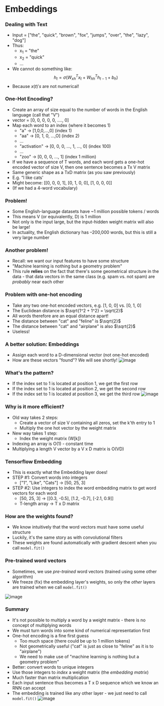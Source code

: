 # Embeddings

### Dealing with Text
- Input = ["the", "quick", "brown", "fox", "jumps", "over", "the", "lazy", "dog"]
- Thus:
  - x<sub>1</sub> = "the"
  - x<sub>2</sub> = "quick"
  - ...
- We cannot do something like:
$$ h_t = {\sigma} ({W_{xh}}^T x_t + {W_{hh}}^T h_{t-1} + b_h)$$
- Because $x(t)'s$ are not numerical!

### One-Hot Encoding?
- Create an array of size equal to the number of words in the English language (call that "V")
- vector = [0, 0, 0, 0, 0, ...., 0]
- Map each word to an index (where it becomes 1)
  - "a" → [1,0,0,...,0] (index 1)
  - "aa" → [0, 1, 0, ...,O] (index 2)
  - ...
  - "activation" → [0, 0, 0, ..., 1, ..., 0] (index 100)
  - ...
  - "zoo" → [0, 0, 0, ..., 1] (index 1 million)
- If we have a sequence of T words, and each word gets a one-hot encoded vector of size V, then one sentence becomes a Tx V matrix
- Same generic shape as a TxD matrix (as you saw previously)
- E.g. “I like cats'
- Might become: [[0, 0, 0, 1], [0, 1, 0, 0], [1, 0, 0, 0]]
- (If we had a 4-word vocabulary)

### Problem!
- Some English-language datasets have ~1 million possible tokens / words
- This means V (or equivalently, D) is 1 million
- Not only is the input large, but the input-hidden weight matrix will also be large!
- In actuality, the English dictionary has –200,000 words, but this is still a very large number

### Another problem!
- Recall: we want our input features to have some structure
- "Machine learning is nothing but a geometry problem"
- This rule **relies** on the fact that there's some geometrical structure in the data - that data vectors in the same class (e.g. spam vs. not spam) are _probably_ near each other

### Problem with one-hot encoding
- Take any two one-hot encoded vectors, e.g. [1, 0, 0] vs. [0, 1, 0]
- The Euclidean distance is $\sqrt{1^2 + 1^2} = \sqrt{2}$
- All words therefore are an equal distance apart!
- The distance between "cat" and "feline" is $\sqrt{2}$
- The distance between "cat" and "airplane" is also $\sqrt{2}$
- Useless!

### A better solution: Embeddings
- Assign each word to a D-dimensional vector (not one-hot encoded)
- How are these vectors "found"? We will see shortly!
![image](https://user-images.githubusercontent.com/15355357/176754778-da7cc1ae-bd30-4774-a7a3-6e803a342dac.png)

### What's the pattern?
- If the index set to 1 is located at position 1, we get the first row
- If the index set to 1 is located at position 2, we get the second row
- If the index set to 1 is located at position 3, we get the third row
![image](https://user-images.githubusercontent.com/15355357/176755116-51047a41-fa76-460a-a493-95bf8278c3bd.png)

### Why is it more efficient?
- Old way takes 2 steps: 
  - Create a vector of size V containing all zeros, set the k'th entry to 1
  - Multiply the one hot vector by the weight matrix
- New way takes 1 step: 
  - Index the weight matrix (W[k])
- Indexing an array is O(1) - constant time
- Multiplying a length V vector by a V x D matrix is O(VD)

### Tensorflow Embedding
- This is exactly what the Embedding layer does!
- STEP #1: Convert words into integers
  - ["1", "Like", "Cats"] → [50, 25, 3] 
- STEP #2: Use integers to index the word embedding matrix to get word vectors for each word
  - [50, 25, 3] → [[0.3, -0.5], [1.2, -0.7], [-2.1, 0.9]] 
  - T-length array → T x D matrix

### How are the weights found?
- We know intuitively that the word vectors must have some useful structure
- Luckily, it's the same story as with convolutional filters
- These weights are found automatically with gradient descent when you call `model.fit()`

### Pre-trained word vectors
- Sometimes, we use _pre-trained_ word vectors (trained using some other algorithm)
- We freeze (fix) the embedding layer's weights, so only the _other_ layers are trained when we call `model.fit()`

![image](https://user-images.githubusercontent.com/15355357/176756275-c3ec9da0-085e-4035-9d18-4afde0b4b1cf.png)

### Summary
- It's not possible to multiply a word by a weight matrix - there is no concept of multiplying words
- We must turn words into some kind of numerical representation first
- One-hot encoding is a fine first guess
  - Too much space (there could be up to 1 million tokens)
  - Not geometrically useful ("cat" is just as close to "feline" as it is to "airplane")
  - We need to make use of "machine learning is nothing but a geometry problem"
- Better: convert words to unique integers
- Use those integers to _index_ a weight matrix (the _embedding matrix_)
- Much faster than matrix multiplication
- Each input sentence thus becomes a T x D sequence which we know an RNN can accept
- The embedding is trained like any other layer - we just need to call `model.fit()`
![image](https://user-images.githubusercontent.com/15355357/176756793-ad4e1246-ad2d-4cd7-8528-a1a43127abd3.png)

